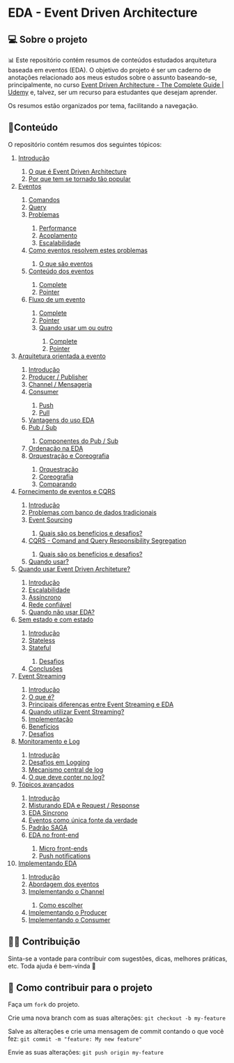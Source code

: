 # EDA - Event Driven Architecture

## 💻 Sobre o projeto

📊 Este repositório contém resumos de conteúdos estudados arquitetura baseada em eventos (EDA). O objetivo do projeto é ser um caderno de anotações relacionado aos meus estudos sobre o assunto baseando-se, principalmente, no curso [Event Driven Architecture - The Complete Guide | Udemy](https://www.udemy.com/course/event-driven-architecture-the-complete-guide/)  e, talvez, ser um recurso para estudantes que desejam aprender. 

Os resumos estão organizados por tema, facilitando a navegação.

## 📓Conteúdo

O repositório contém resumos dos seguintes tópicos:
<ol>
    <li>
        <a href="https://github.com/BrunoOlivei/EDA/blob/main/1.Introdu%C3%A7%C3%A3o.md">Introdução</a>
    </li>
    <ol>
        <li>
            <a
                href="https://github.com/BrunoOlivei/EDA/blob/main/1.Introdu%C3%A7%C3%A3o.md#o-que-%C3%A9-event-driven-architecture">O
                que é Event Driven Architecture</a>
        </li>
        <li>
            <a
                href="https://github.com/BrunoOlivei/EDA/blob/main/1.Introdu%C3%A7%C3%A3o.md#por-que-tem-se-tornado-t%C3%A3o-popular">Por
                que tem se tornado tão popular</a>
        </li>
    </ol>
    <li>
        <a href="https://github.com/BrunoOlivei/EDA/blob/main/2.Eventos.md">Eventos</a>
    </li>
    <ol>
        <li>
            <a href="https://github.com/BrunoOlivei/EDA/blob/main/2.Eventos.md#comandos">Comandos</a>
        </li>
        <li>
            <a href="https://github.com/BrunoOlivei/EDA/blob/main/2.Eventos.md#query">Query</a>
        </li>
        <li>
            <a href="https://github.com/BrunoOlivei/EDA/blob/main/2.Eventos.md#problemas">Problemas</a>
        </li>
        <ol>
            <li>
                <a href="https://github.com/BrunoOlivei/EDA/blob/main/2.Eventos.md#performance">Performance</a>
            </li>
            <li>
                <a href="https://github.com/BrunoOlivei/EDA/blob/main/2.Eventos.md#acoplamento">Acoplamento</a>
            </li>
            <li>
                <a href="https://github.com/BrunoOlivei/EDA/blob/main/2.Eventos.md#escalabilidade">Escalabilidade</a>
            </li>
        </ol>
        <li>
            <a href="https://github.com/BrunoOlivei/EDA/blob/main/2.Eventos.md#como-eventos-resolvem-estes-problemas">Como
                eventos resolvem estes problemas</a>
        </li>
        <ol>
            <li>
                <a href="https://github.com/BrunoOlivei/EDA/blob/main/2.Eventos.md#o-que-s%C3%A3o-eventos">O que são
                    eventos</a>
            </li>
        </ol>
        <li>
            <a href="https://github.com/BrunoOlivei/EDA/blob/main/2.Eventos.md#conte%C3%BAdo-dos-eventos">Conteúdo dos
                eventos</a>
        </li>
        <ol>
            <li>
                <a href="https://github.com/BrunoOlivei/EDA/blob/main/2.Eventos.md#complete">Complete</a>
            </li>
            <li>
                <a href="https://github.com/BrunoOlivei/EDA/blob/main/2.Eventos.md#pointer">Pointer</a>
            </li>
        </ol>
        <li>
            <a href="https://github.com/BrunoOlivei/EDA/blob/main/2.Eventos.md#fluxo-de-um-evento">Fluxo de um
                evento</a>
        </li>
        <ol>
            <li>
                <a href="https://github.com/BrunoOlivei/EDA/blob/main/2.Eventos.md#complete-1">Complete</a>
            </li>
            <li>
                <a href="https://github.com/BrunoOlivei/EDA/blob/main/2.Eventos.md#pointer-1">Pointer</a>
            </li>
            <li>
                <a href="https://github.com/BrunoOlivei/EDA/blob/main/2.Eventos.md#quando-usar-um-ou-outro">Quando usar
                    um ou outro</a>
            </li>
            <ol>
                <li>
                    <a href="https://github.com/BrunoOlivei/EDA/blob/main/2.Eventos.md#complete-2">Complete</a>
                </li>
                <li>
                    <a href="https://github.com/BrunoOlivei/EDA/blob/main/2.Eventos.md#pointer-2">Pointer</a>
                </li>
            </ol>
        </ol>
    </ol>
    <li>
        <a href="https://github.com/BrunoOlivei/EDA/blob/main/3.Arquitetura%20orientada%20a%20evento.md">Arquitetura
            orientada a evento</a>
    </li>
    <ol>
        <li>
            <a
                href="https://github.com/BrunoOlivei/EDA/blob/main/3.Arquitetura%20orientada%20a%20evento.md#introdu%C3%A7%C3%A3o">Introdução</a>
        </li>
        <li>
            <a
                href="https://github.com/BrunoOlivei/EDA/blob/main/3.Arquitetura%20orientada%20a%20evento.md#producer--publisher">Producer
                / Publisher</a>
        </li>
        <li>
            <a
                href="https://github.com/BrunoOlivei/EDA/blob/main/3.Arquitetura%20orientada%20a%20evento.md#channel--mensageria">Channel
                / Mensageria</a>
        </li>
        <li>
            <a
                href="https://github.com/BrunoOlivei/EDA/blob/main/3.Arquitetura%20orientada%20a%20evento.md#consumer">Consumer</a>
        </li>
        <ol>
            <li>
                <a
                    href="https://github.com/BrunoOlivei/EDA/blob/main/3.Arquitetura%20orientada%20a%20evento.md#push">Push</a>
            </li>
            <li>
                <a
                    href="https://github.com/BrunoOlivei/EDA/blob/main/3.Arquitetura%20orientada%20a%20evento.md#pull">Pull</a>
            </li>
        </ol>
        <li>
            <a
                href="https://github.com/BrunoOlivei/EDA/blob/main/3.Arquitetura%20orientada%20a%20evento.md#vantagens-do-uso-eda">Vantagens
                do uso EDA</a>
        </li>
        <li>
            <a href="https://github.com/BrunoOlivei/EDA/blob/main/3.Arquitetura%20orientada%20a%20evento.md#pub--sub">Pub
                / Sub</a>
        </li>
        <ol>
            <li>
                <a
                    href="https://github.com/BrunoOlivei/EDA/blob/main/3.Arquitetura%20orientada%20a%20evento.md#componentes-do-pubsub">Componentes
                    do Pub / Sub</a>
            </li>
        </ol>
        <li>
            <a
                href="https://github.com/BrunoOlivei/EDA/blob/main/3.Arquitetura%20orientada%20a%20evento.md#ordena%C3%A7%C3%A3o-na-eda">Ordenação
                na EDA</a>
        </li>
        <li>
            <a
                href="https://github.com/BrunoOlivei/EDA/blob/main/3.Arquitetura%20orientada%20a%20evento.md#orquestra%C3%A7%C3%A3o-e-coreografia">Orquestração
                e Coreografia</a>
        </li>
        <ol>
            <li>
                <a
                    href="https://github.com/BrunoOlivei/EDA/blob/main/3.Arquitetura%20orientada%20a%20evento.md#orquestra%C3%A7%C3%A3o">Orquestração</a>
            </li>
            <li>
                <a
                    href="https://github.com/BrunoOlivei/EDA/blob/main/3.Arquitetura%20orientada%20a%20evento.md#coreografia">Coreografia</a>
            </li>
            <li>
                <a
                    href="https://github.com/BrunoOlivei/EDA/blob/main/3.Arquitetura%20orientada%20a%20evento.md#comparando">Comparando</a>
            </li>
        </ol>
    </ol>
    <li>
        <a href="https://github.com/BrunoOlivei/EDA/blob/main/4.%20Fornecimento%20de%20eventos%20e%20CQRS.md">Fornecimento
            de eventos e CQRS</a>
    </li>
    <ol>
        <li>
            <a href="https://github.com/BrunoOlivei/EDA/blob/main/4.%20Fornecimento%20de%20eventos%20e%20CQRS.md#introdu%C3%A7%C3%A3o">Introdução</a>
        </li>
        <li>
            <a href="https://github.com/BrunoOlivei/EDA/blob/main/4.%20Fornecimento%20de%20eventos%20e%20CQRS.md#problemas-com-banco-de-dados-tradicionais">Problemas
                com banco de dados tradicionais</a>
        </li>
        <li>
            <a href="https://github.com/BrunoOlivei/EDA/blob/main/4.%20Fornecimento%20de%20eventos%20e%20CQRS.md#event-sourcing">Event
                Sourcing</a>
        </li>
        <ol>
            <li>
                <a href="https://github.com/BrunoOlivei/EDA/blob/main/4.%20Fornecimento%20de%20eventos%20e%20CQRS.md#quais-s%C3%A3o-os-benef%C3%ADcios-e-desafios">Quais
                    são os benefícios e desafios?</a>
            </li>
        </ol>
        <li>
            <a href="https://github.com/BrunoOlivei/EDA/blob/main/4.%20Fornecimento%20de%20eventos%20e%20CQRS.md#cqrs---comand-and-query-responsibility-segregation">CQRS
                - Comand and Query Responsibility Segregation</a>
        </li>
        <ol>
            <li>
                <a href="https://github.com/BrunoOlivei/EDA/blob/main/4.%20Fornecimento%20de%20eventos%20e%20CQRS.md#quais-s%C3%A3o-os-benef%C3%ADcios-e-desafios-1">Quais
                    são os benefícios e desafios?</a>
            </li>
        </ol>
        <li>
            <a href="https://github.com/BrunoOlivei/EDA/blob/main/4.%20Fornecimento%20de%20eventos%20e%20CQRS.md#quando-usar">Quando
                usar?</a>
        </li>
    </ol>
    <li>
        <a href="https://github.com/BrunoOlivei/EDA/blob/main/5.%20Quando%20usar%20Event%20Driven%20Architeture.md">Quando
            usar Event Driven Architeture?</a>
    </li>
    <ol>
        <li>
            <a href="https://github.com/BrunoOlivei/EDA/blob/main/5.%20Quando%20usar%20Event%20Driven%20Architeture.md#introdu%C3%A7%C3%A3o">Introdução</a>
        </li>
        <li>
            <a href="https://github.com/BrunoOlivei/EDA/blob/main/5.%20Quando%20usar%20Event%20Driven%20Architeture.md#escalabilidade">Escalabilidade</a>
        </li>
        <li>
            <a href="https://github.com/BrunoOlivei/EDA/blob/main/5.%20Quando%20usar%20Event%20Driven%20Architeture.md#ass%C3%ADncrono">Assíncrono</a>
        </li>
        <li>
            <a href="https://github.com/BrunoOlivei/EDA/blob/main/5.%20Quando%20usar%20Event%20Driven%20Architeture.md#rede-confi%C3%A1vel">Rede
                confiável</a>
        </li>
        <li>
            <a href="https://github.com/BrunoOlivei/EDA/blob/main/5.%20Quando%20usar%20Event%20Driven%20Architeture.md#quando-n%C3%A3o-usar-eda">Quando
                não usar EDA?</a>
        </li>
    </ol>
    <li>
        <a href="https://github.com/BrunoOlivei/EDA/blob/main/6.%20Sem%20estado%20e%20com%20estado.md">Sem estado e com estado</a>
    </li>
    <ol>
        <li>
            <a href="https://github.com/BrunoOlivei/EDA/blob/main/6.%20Sem%20estado%20e%20com%20estado.md#introdu%C3%A7%C3%A3o">Introdução</a>
        </li>
        <li>
            <a href="https://github.com/BrunoOlivei/EDA/blob/main/6.%20Sem%20estado%20e%20com%20estado.md#stateless">Stateless</a>
        </li>
        <li>
            <a href="https://github.com/BrunoOlivei/EDA/blob/main/6.%20Sem%20estado%20e%20com%20estado.md#stateful">Stateful</a>
        </li>
        <ol>
            <li>
                <a href="https://github.com/BrunoOlivei/EDA/blob/main/6.%20Sem%20estado%20e%20com%20estado.md#desafios">Desafios</a>
            </li>
        </ol>
        <li>
            <a href="https://github.com/BrunoOlivei/EDA/blob/main/6.%20Sem%20estado%20e%20com%20estado.md#conclus%C3%B5es">Conclusões</a>
        </li>
    </ol>
    <li>
        <a href="https://github.com/BrunoOlivei/EDA/blob/main/7.%20Event%20Streaming.md">Event Streaming</a>
    </li>
    <ol>
        <li>
            <a href="https://github.com/BrunoOlivei/EDA/blob/main/7.%20Event%20Streaming.md#introdu%C3%A7%C3%A3o">Introdução</a>
        </li>
        <li>
            <a href="https://github.com/BrunoOlivei/EDA/blob/main/7.%20Event%20Streaming.md#o-que-%C3%A9">O que é?</a>
        </li>
        <li>
            <a href="https://github.com/BrunoOlivei/EDA/blob/main/7.%20Event%20Streaming.md#principais-diferen%C3%A7as-entre-event-streaming-e-eda">Principais
                diferenças entre Event Streaming e EDA</a>
        </li>
        <li>
            <a href="https://github.com/BrunoOlivei/EDA/blob/main/7.%20Event%20Streaming.md#quando-utilizar-event-streaming">Quando
                utilizar Event Streaming?</a>
        </li>
        <li>
            <a href="https://github.com/BrunoOlivei/EDA/blob/main/7.%20Event%20Streaming.md#implementa%C3%A7%C3%A3o">Implementação</a>
        </li>
        <li>
            <a href="https://github.com/BrunoOlivei/EDA/blob/main/7.%20Event%20Streaming.md#benef%C3%ADcios">Benefícios</a>
        </li>
        <li>
            <a href="https://github.com/BrunoOlivei/EDA/blob/main/7.%20Event%20Streaming.md#desafios">Desafios</a>
        </li>
    </ol>
    <li>
        <a href="https://github.com/BrunoOlivei/EDA/blob/main/8.%20Monitoramento%20e%20Log.md">Monitoramento e Log</a>
    </li>
    <ol>
        <li>
            <a href="https://github.com/BrunoOlivei/EDA/blob/main/8.%20Monitoramento%20e%20Log.md#introdu%C3%A7%C3%A3o">Introdução</a>
        </li>
        <li>
            <a href="https://github.com/BrunoOlivei/EDA/blob/main/8.%20Monitoramento%20e%20Log.md#desafios-em-logging">Desafios
                em Logging</a>
        </li>
        <li>
            <a href="https://github.com/BrunoOlivei/EDA/blob/main/8.%20Monitoramento%20e%20Log.md#mecanismo-central-de-log">Mecanismo
                central de log</a>
        </li>
        <li>
            <a href="https://github.com/BrunoOlivei/EDA/blob/main/8.%20Monitoramento%20e%20Log.md#o-que-deve-conter-no-log">O
                que deve conter no log?</a>
        </li>
    </ol>
    <li>
        <a href="https://github.com/BrunoOlivei/EDA/blob/main/9.%20T%C3%B3picos%20avan%C3%A7ados.md">Tópicos avançados</a>
    </li>
    <ol>
        <li>
            <a href="https://github.com/BrunoOlivei/EDA/blob/main/9.%20T%C3%B3picos%20avan%C3%A7ados.md#introdu%C3%A7%C3%A3o">Introdução</a>
        </li>
        <li>
            <a href="https://github.com/BrunoOlivei/EDA/blob/main/9.%20T%C3%B3picos%20avan%C3%A7ados.md#misturando-eda-e-request--response">Misturando
                EDA e Request / Response</a>
        </li>
        <li>
		    <a href="https://github.com/BrunoOlivei/EDA/blob/main/9.%20T%C3%B3picos%20avan%C3%A7ados.md#eda-s%C3%ADncrono">EDA Síncrono</a>
		</li>
        <li>
		    <a href="https://github.com/BrunoOlivei/EDA/blob/main/9.%20T%C3%B3picos%20avan%C3%A7ados.md#eventos-como-%C3%BAnica-fonte-da-verdade">Eventos como única fonte da verdade</a>
		</li>
		<li>
			<a href="https://github.com/BrunoOlivei/EDA/blob/main/9.%20T%C3%B3picos%20avan%C3%A7ados.md#o-padr%C3%A3o-saga">Padrão SAGA</a>
		</li>
		<li>
			<a href="https://github.com/BrunoOlivei/EDA/blob/main/9.%20T%C3%B3picos%20avan%C3%A7ados.md#eda-no-front-end">EDA no front-end</a>
		</li>
		<ol>
			<li>
				<a href="https://github.com/BrunoOlivei/EDA/blob/main/9.%20T%C3%B3picos%20avan%C3%A7ados.md#micro-front-ends">Micro front-ends</a>
			</li>
			<li>
				<a href="https://github.com/BrunoOlivei/EDA/blob/main/9.%20T%C3%B3picos%20avan%C3%A7ados.md#push-notifications">Push notifications</a>
			</li>
		</ol>
    </ol>
    <li>
	    <a href="https://github.com/BrunoOlivei/EDA/blob/main/10.%20Implementando%20EDA.md">Implementando EDA</a>
	</li>
	<ol>
		<li>
			<a href="https://github.com/BrunoOlivei/EDA/blob/main/10.%20Implementando%20EDA.md#introdu%C3%A7%C3%A3o">Introdução</a>
		</li>
		<li>
			<a href="https://github.com/BrunoOlivei/EDA/blob/main/10.%20Implementando%20EDA.md#abordagem-dos-eventos">Abordagem dos eventos</a>
		</li>
		<li>
			<a href="https://github.com/BrunoOlivei/EDA/blob/main/10.%20Implementando%20EDA.md#implementando-o-channel">Implementando o Channel</a>
		</li>
		<ol>
			<li>
				<a href="https://github.com/BrunoOlivei/EDA/blob/main/10.%20Implementando%20EDA.md#como-escolher">Como escolher</a>
			</li>
		</ol>
		<li>
			<a href="https://github.com/BrunoOlivei/EDA/blob/main/10.%20Implementando%20EDA.md#implementando-o-producer">Implementando o Producer</a>
		</li>
		<li>
			<a href="https://github.com/BrunoOlivei/EDA/blob/main/10.%20Implementando%20EDA.md#implementando-o-consumer">Implementando o Consumer</a>
		</li>
	</ol>
</ol>

## 👨‍💻 Contribuição
Sinta-se a vontade para contribuir com sugestões, dicas, melhores práticas, etc. Toda ajuda é bem-vinda 💜

## 💪 Como contribuir para o projeto
Faça um `fork` do projeto.

Crie uma nova branch com as suas alterações: `git checkout -b my-feature`

Salve as alterações e crie uma mensagem de commit contando o que você fez: `git commit -m "feature: My new feature"`

Envie as suas alterações: `git push origin my-feature`
